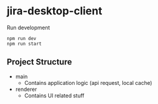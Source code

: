 # jira-desktop-client

Run development

```
npm run dev
npm run start
```

## Project Structure

- main
  - Contains application logic (api request, local cache)
- renderer
  - Contains UI related stuff
